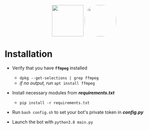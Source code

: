  <p align="center"><img src="https://i.ibb.co/t2G4S3c/youtube-dl-server-icon.png" width="100" align="center"> <img src="https://imgs.search.brave.com/bVcFcJWc4eHdW6PD4jN1OfbRjMbw4Do148_jzG3z5Ok/rs:fit:200:200:1/g:ce/aHR0cHM6Ly9jZG4t/MS53ZWJjYXRhbG9n/LmlvL2NhdGFsb2cv/YW5vbmZpbGVzL2Fu/b25maWxlcy1pY29u/LWZpbGxlZC5wbmc" style="border-radius: 42%" width="100" align="center"></p>

# Installation

*	Verify that you have **`ffmpeg`** installed
	*	`dpkg --get-selections | grep ffmpeg`
	*	*if no output, run* `apt install ffmpeg`

*	Install necessary modules from ***requirements.txt***
	*	`pip install -r requirements.txt`

*	Run `bash config.sh` to set your bot's private token in ***config.py***

*	Launch the bot with `python3.8 main.py`
